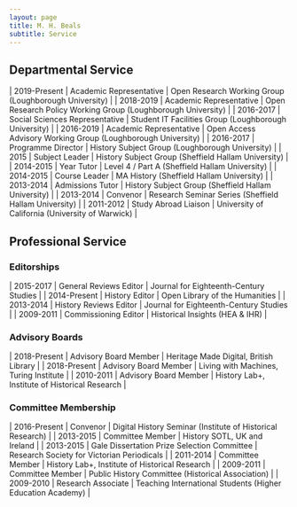 ```yaml
---
layout: page
title: M. H. Beals
subtitle: Service
---
```


## Departmental Service

| 2019-Present | Academic Representative        | Open Research Working Group (Loughborough University)        |
| 2018-2019    | Academic Representative        | Open Research Policy Working Group (Loughborough University) |
| 2016-2017    | Social Sciences Representative | Student IT Facilities Group (Loughborough University)        |
| 2016-2019    | Academic Representative        | Open Access Advisory Working Group (Loughborough University) |
| 2016-2017    | Programme Director             | History Subject Group (Loughborough University)              |
| 2015         | Subject Leader                 | History Subject Group (Sheffield Hallam University)          |
| 2014-2015    | Year Tutor                     | Level 4 / Part A (Sheffield Hallam University)               |
| 2014-2015    | Course Leader                  | MA History (Sheffield Hallam University)                     |
| 2013-2014    | Admissions Tutor               | History Subject Group (Sheffield Hallam University)          |
| 2013-2014    | Convenor                       | Research Seminar Series (Sheffield Hallam University)        |
| 2011-2012    | Study Abroad Liaison           | University of California (University of Warwick)                |

## Professional Service

### Editorships

| 2015-2017    | General Reviews Editor | Journal for Eighteenth-Century Studies |
| 2014-Present | History Editor         | Open Library of the Humanities         |
| 2013-2014    | History Reviews Editor | Journal for Eighteenth-Century Studies |
| 2009-2011    | Commissioning Editor   | Historical Insights (HEA & IHR)        |

### Advisory Boards

| 2018-Present | Advisory Board Member | Heritage Made Digital, British Library         |
| 2018-Present | Advisory Board Member | Living with Machines, Turing Institute         |
| 2010-2011    | Advisory Board Member | History Lab+, Institute of Historical Research |

### Committee Membership

| 2016-Present | Convenor                                    | Digital History Seminar (Institute of Historical Research)                  |
| 2013-2015    | Committee Member                            | History SOTL, UK and Ireland                   |
| 2013-2015    | Gale Dissertation Prize Selection Committee | Research Society for Victorian Periodicals     |
| 2011-2014    | Committee Member                            | History Lab+, Institute of Historical Research |
| 2009-2011    | Committee Member                            | Public History Committee (Historical Association)                  |
| 2009-2010    | Research Associate                          | Teaching International Students (Higher Education Academy)          |
